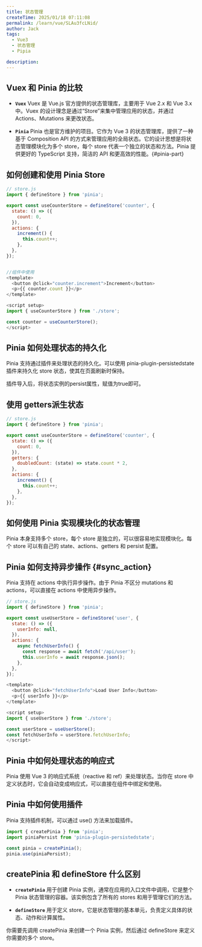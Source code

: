 ```yaml
---
title: 状态管理
createTime: 2025/01/18 07:11:08
permalink: /learn/vue/SLAu3fcLNid/
author: Jack
tags:
  - Vue3
  - 状态管理
  - Pipia

description: 
---
```


## Vuex 和 Pinia 的比较

- **`Vuex`** Vuex 是 Vue.js 官方提供的状态管理库，主要用于 Vue 2.x 和 Vue 3.x 中。Vuex 的设计理念是通过“Store”来集中管理应用的状态，并通过 Actions、Mutations 来更改状态。

- **`Pinia`** Pinia 也是官方维护的项目。它作为 Vue 3 的状态管理库，提供了一种基于 Composition API 的方式来管理应用的全局状态。它的设计思想是将状态管理模块化为多个 store，每个 store 代表一个独立的状态和方法。Pinia 提供更好的 TypeScript 支持，简洁的 API 和更高效的性能。{#pinia-part}

## 如何创建和使用 Pinia Store
```JavaScript
// store.js
import { defineStore } from 'pinia';

export const useCounterStore = defineStore('counter', {
  state: () => ({
    count: 0,
  }),
  actions: {
    increment() {
      this.count++;
    },
  },
});


//组件中使用
<template>
  <button @click="counter.increment">Increment</button>
  <p>{{ counter.count }}</p>
</template>

<script setup>
import { useCounterStore } from './store';

const counter = useCounterStore();
</script>
```

## Pinia 如何处理状态的持久化

Pinia 支持通过插件来处理状态的持久化。可以使用 pinia-plugin-persistedstate 插件来持久化 store 状态，使其在页面刷新时保持。

插件导入后，将状态实例的persist属性，赋值为true即可。

## 使用 getters派生状态
```JavaScript
// store.js
import { defineStore } from 'pinia';

export const useCounterStore = defineStore('counter', {
  state: () => ({
    count: 0,
  }),
  getters: {
    doubledCount: (state) => state.count * 2,
  },
  actions: {
    increment() {
      this.count++;
    },
  },
});

```
## 如何使用 Pinia 实现模块化的状态管理

Pinia 本身支持多个 store，每个 store 是独立的，可以很容易地实现模块化。每个 store 可以有自己的 state、actions、getters 和 persist 配置。

## Pinia 如何支持异步操作 {#sync_action}

Pinia 支持在 actions 中执行异步操作。由于 Pinia 不区分 mutations 和 actions，可以直接在 actions 中使用异步操作。
```JavaScript
// store.js
import { defineStore } from 'pinia';

export const useUserStore = defineStore('user', {
  state: () => ({
    userInfo: null,
  }),
  actions: {
    async fetchUserInfo() {
      const response = await fetch('/api/user');
      this.userInfo = await response.json();
    },
  },
});

<template>
  <button @click="fetchUserInfo">Load User Info</button>
  <p>{{ userInfo }}</p>
</template>

<script setup>
import { useUserStore } from './store';

const userStore = useUserStore();
const fetchUserInfo = userStore.fetchUserInfo;
</script>

```

## Pinia 中如何处理状态的响应式

Pinia 使用 Vue 3 的响应式系统（reactive 和 ref）来处理状态。当你在 store 中定义状态时，它会自动变成响应式，可以直接在组件中绑定和使用。

## Pinia 中如何使用插件

Pinia 支持插件机制，可以通过 use() 方法来加载插件。
```JavaScript
import { createPinia } from 'pinia';
import piniaPersist from 'pinia-plugin-persistedstate';

const pinia = createPinia();
pinia.use(piniaPersist);

```

## createPinia 和 defineStore 什么区别

- **`createPinia`** 用于创建 Pinia 实例，通常在应用的入口文件中调用，它是整个 Pinia 状态管理的容器。该实例包含了所有的 stores 和用于管理它们的方法。
  
- **`defineStore`** 用于定义 store，它是状态管理的基本单元，负责定义具体的状态、动作和计算属性。

你需要先调用 createPinia 来创建一个 Pinia 实例，然后通过 defineStore 来定义你需要的多个 store。
